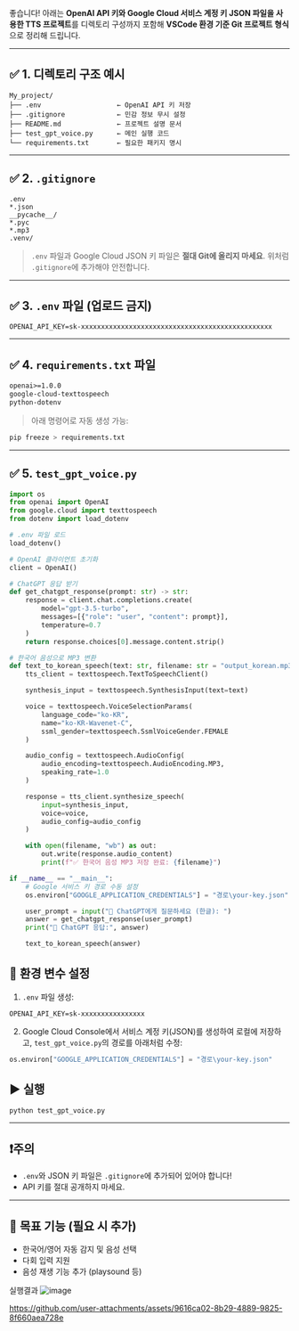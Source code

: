 좋습니다! 아래는 **OpenAI API 키와 Google Cloud 서비스 계정 키 JSON 파일을 사용한 TTS 프로젝트**를 디렉토리 구성까지 포함해 **VSCode 환경 기준 Git 프로젝트 형식**으로 정리해 드립니다.

---

## ✅ 1. 디렉토리 구조 예시

```
My_project/
├── .env                   ← OpenAI API 키 저장
├── .gitignore             ← 민감 정보 무시 설정
├── README.md              ← 프로젝트 설명 문서
├── test_gpt_voice.py      ← 메인 실행 코드
└── requirements.txt       ← 필요한 패키지 명시
```

---

## ✅ 2. `.gitignore`

```gitignore
.env
*.json
__pycache__/
*.pyc
*.mp3
.venv/
```

> `.env` 파일과 Google Cloud JSON 키 파일은 **절대 Git에 올리지 마세요**. 위처럼 `.gitignore`에 추가해야 안전합니다.

---

## ✅ 3. `.env` 파일 (업로드 금지)

```env
OPENAI_API_KEY=sk-xxxxxxxxxxxxxxxxxxxxxxxxxxxxxxxxxxxxxxxxxxxxxxxx
```

---

## ✅ 4. `requirements.txt` 파일

```txt
openai>=1.0.0
google-cloud-texttospeech
python-dotenv
```

> 아래 명령어로 자동 생성 가능:

```bash
pip freeze > requirements.txt
```

---

## ✅ 5. `test_gpt_voice.py`

```python
import os
from openai import OpenAI
from google.cloud import texttospeech
from dotenv import load_dotenv

# .env 파일 로드
load_dotenv()

# OpenAI 클라이언트 초기화
client = OpenAI()

# ChatGPT 응답 받기
def get_chatgpt_response(prompt: str) -> str:
    response = client.chat.completions.create(
        model="gpt-3.5-turbo",
        messages=[{"role": "user", "content": prompt}],
        temperature=0.7
    )
    return response.choices[0].message.content.strip()

# 한국어 음성으로 MP3 변환
def text_to_korean_speech(text: str, filename: str = "output_korean.mp3"):
    tts_client = texttospeech.TextToSpeechClient()

    synthesis_input = texttospeech.SynthesisInput(text=text)

    voice = texttospeech.VoiceSelectionParams(
        language_code="ko-KR",
        name="ko-KR-Wavenet-C",
        ssml_gender=texttospeech.SsmlVoiceGender.FEMALE
    )

    audio_config = texttospeech.AudioConfig(
        audio_encoding=texttospeech.AudioEncoding.MP3,
        speaking_rate=1.0
    )

    response = tts_client.synthesize_speech(
        input=synthesis_input,
        voice=voice,
        audio_config=audio_config
    )

    with open(filename, "wb") as out:
        out.write(response.audio_content)
        print(f"✅ 한국어 음성 MP3 저장 완료: {filename}")

if __name__ == "__main__":
    # Google 서비스 키 경로 수동 설정
    os.environ["GOOGLE_APPLICATION_CREDENTIALS"] = "경로\your-key.json"

    user_prompt = input("💬 ChatGPT에게 질문하세요 (한글): ")
    answer = get_chatgpt_response(user_prompt)
    print("🧠 ChatGPT 응답:", answer)

    text_to_korean_speech(answer)
```



## 🔐 환경 변수 설정

1. `.env` 파일 생성:

```
OPENAI_API_KEY=sk-xxxxxxxxxxxxxxxx
```

2. Google Cloud Console에서 서비스 계정 키(JSON)를 생성하여 로컬에 저장하고,
   `test_gpt_voice.py`의 경로를 아래처럼 수정:

```python
os.environ["GOOGLE_APPLICATION_CREDENTIALS"] = "경로\your-key.json"
```

## ▶️ 실행

```bash
python test_gpt_voice.py
```

---

## ❗주의

* `.env`와 JSON 키 파일은 `.gitignore`에 추가되어 있어야 합니다!
* API 키를 절대 공개하지 마세요.

---

## 🎯 목표 기능 (필요 시 추가)

* 한국어/영어 자동 감지 및 음성 선택
* 다회 입력 지원
* 음성 재생 기능 추가 (playsound 등)


실행결과
![image](https://github.com/user-attachments/assets/a90df477-a012-4284-a35c-4e41ef9da06f)

https://github.com/user-attachments/assets/9616ca02-8b29-4889-9825-8f660aea728e



